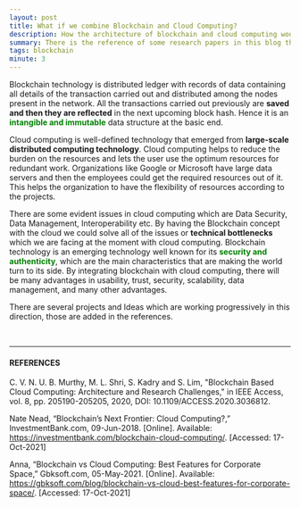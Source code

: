 ```yaml
---
layout: post
title: What if we combine Blockchain and Cloud Computing?
description: How the architecture of blockchain and cloud computing would be looking like.
summary: There is the reference of some research papers in this blog that includes information regarding how we could develop the blockchain-based cloud computing setup. I've referred to the IEEE research paper and tagged it in the references.
tags: blockchain
minute: 3
---
```


Blockchain technology is distributed ledger with records of data containing all details of the transaction carried out and distributed among the nodes present in the network. All the transactions carried out previously are **saved and then they are reflected** in the next upcoming block hash. Hence it is an <b><span style="color:green">intangible and immutable</span></b> data structure at the basic end.

Cloud computing is well-defined technology that emerged from **large-scale distributed computing technology**. Cloud computing helps to reduce the burden on the resources and lets the user use the optimum resources for redundant work. Organizations like Google or Microsoft have large data servers and then the employees could get the required resources out of it. This helps the organization to have the flexibility of resources according to the projects. 

There are some evident issues in cloud computing which are Data Security, Data Management, Interoperability etc. By having the Blockchain concept with the cloud we could solve all of the issues or **technical bottlenecks** which we are facing at the moment with cloud computing. Blockchain technology is an emerging technology well known for its <b><span style="color:green">security and authenticity</span></b>, which are the main characteristics that are making the world turn to its side. By integrating blockchain with cloud computing, there will be many advantages in usability, trust, security, scalability, data management, and many other advantages.

There are several projects and Ideas which are working progressively in this direction, those are added in the references.

<br>

---

#### REFERENCES

C. V. N. U. B. Murthy, M. L. Shri, S. Kadry and S. Lim, "Blockchain Based Cloud Computing: Architecture and Research Challenges," in IEEE Access, vol. 8, pp. 205190-205205, 2020, DOI: 10.1109/ACCESS.2020.3036812.

Nate Nead, “Blockchain’s Next Frontier: Cloud Computing?,” InvestmentBank.com, 09-Jun-2018. [Online]. Available: https://investmentbank.com/blockchain-cloud-computing/. [Accessed: 17-Oct-2021]

Anna, “Blockchain vs Cloud Computing: Best Features for Corporate Space,” Gbksoft.com, 05-May-2021. [Online]. Available: https://gbksoft.com/blog/blockchain-vs-cloud-best-features-for-corporate-space/. [Accessed: 17-Oct-2021]
‌